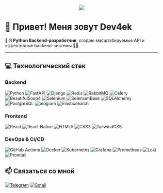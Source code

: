 <p align="center">
  <img src="https://readme-typing-svg.herokuapp.com?color=F7C700&center=true&lines=Python+Backend+Developer;FastAPI+Lover;Open+Source+Enthusiast;DevOps+Enjoyer" />
</p>

# 👋 Привет! Меня зовут **Dev4ek**

🚀 Я **Python Backend-разработчик**, создаю масштабируемые API и эффективные backend-системы 🐍✨.

---

## 💻 Технологический стек

### Backend

![Python](https://img.shields.io/badge/-Python-3776AB?style=flat-square&logo=python&logoColor=white)
![FastAPI](https://img.shields.io/badge/-FastAPI-009688?style=flat-square&logo=fastapi&logoColor=white)
![Django](https://img.shields.io/badge/-Django-092E20?style=flat-square&logo=django&logoColor=white)
![Redis](https://img.shields.io/badge/-Redis-DC382D?style=flat-square&logo=redis&logoColor=white)
![RabbitMQ](https://img.shields.io/badge/-RabbitMQ-FF6600?style=flat-square&logo=rabbitmq&logoColor=white)
![Celery](https://img.shields.io/badge/-Celery-37814A?style=flat-square&logo=celery&logoColor=white)
![BeautifulSoup4](https://img.shields.io/badge/-BeautifulSoup4-4F9C45?style=flat-square)
![Selenium](https://img.shields.io/badge/-Selenium-43B02A?style=flat-square&logo=selenium&logoColor=white)
![SeleniumBase](https://img.shields.io/badge/-SeleniumBase-43B02A?style=flat-square&logo=selenium&logoColor=white)
![SQLAlchemy](https://img.shields.io/badge/-SQLAlchemy-D71F00?style=flat-square)
![PostgreSQL](https://img.shields.io/badge/-PostgreSQL-4169E1?style=flat-square&logo=postgresql&logoColor=white)
![aiogram](https://img.shields.io/badge/-aiogram-2CA5E0?style=flat-square&logo=telegram&logoColor=white)
![Elasticsearch](https://img.shields.io/badge/-Elasticsearch-005571?style=flat-square&logo=elasticsearch&logoColor=white)

### Frontend

![React](https://img.shields.io/badge/-React-61DAFB?style=flat-square&logo=react&logoColor=black)
![React Native](https://img.shields.io/badge/-React%20Native-61DAFB?style=flat-square&logo=react&logoColor=black)
![HTML5](https://img.shields.io/badge/-HTML5-E34F26?style=flat-square&logo=html5&logoColor=white)
![CSS3](https://img.shields.io/badge/-CSS3-1572B6?style=flat-square&logo=css3&logoColor=white)
![TailwindCSS](https://img.shields.io/badge/-TailwindCSS-06B6D4?style=flat-square&logo=tailwindcss&logoColor=white)


### DevOps & CI/CD

![GitHub Actions](https://img.shields.io/badge/-GitHub%20Actions-2088FF?style=flat-square&logo=github-actions&logoColor=white)
![Docker](https://img.shields.io/badge/-Docker-2496ED?style=flat-square&logo=docker&logoColor=white)
![Kubernetes](https://img.shields.io/badge/-Kubernetes-326CE5?style=flat-square&logo=kubernetes&logoColor=white)
![Grafana](https://img.shields.io/badge/-Grafana-F46800?style=flat-square&logo=grafana&logoColor=white)
![Prometheus](https://img.shields.io/badge/-Prometheus-E6522C?style=flat-square&logo=prometheus&logoColor=white)
![Loki](https://img.shields.io/badge/-Loki-2F4858?style=flat-square&logo=grafana&logoColor=white)
![Promtail](https://img.shields.io/badge/-Promtail-00A6D6?style=flat-square&logo=grafana&logoColor=white)

## 📫 Связаться со мной

[![Telegram](https://img.shields.io/badge/-Telegram-2CA5E0?style=for-the-badge&logo=telegram&logoColor=white)](https://t.me/dev4ek)
[![Gmail](https://img.shields.io/badge/-dimadimatrif@gmail.com-D14836?style=for-the-badge&logo=gmail&logoColor=white)](mailto:dimadimatrif@gmail.com)

